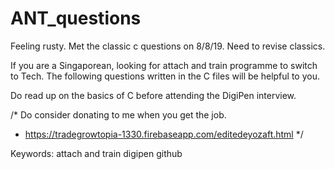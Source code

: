 # ANT_questions
Feeling rusty. Met the classic c questions on 8/8/19. Need to revise classics.

If you are a Singaporean, looking for attach and train programme to switch to Tech.
The following questions written in the C files will be helpful to you.

Do read up on the basics of C before attending the DigiPen interview. 

 /* Do consider donating to me when you get the job. 
  *  https://tradegrowtopia-1330.firebaseapp.com/editedeyozaft.html */
  
  Keywords: attach and train digipen github

